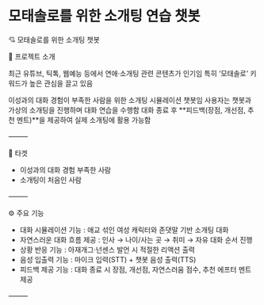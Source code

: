 # 모태솔로를 위한 소개팅 연습 챗봇


💘 모태솔로를 위한 소개팅 챗봇

📌 프로젝트 소개

최근 유튜브, 틱톡, 웹예능 등에서 연애·소개팅 관련 콘텐츠가 인기임
특히 ‘모태솔로’ 키워드가 높은 관심을 끌고 있음

이성과의 대화 경험이 부족한 사람을 위한 소개팅 시뮬레이션 챗봇임
사용자는 챗봇과 가상의 소개팅을 진행하며 대화 연습을 수행함
대화 종료 후 **피드백(장점, 개선점, 추천 멘트)**을 제공하여 실제 소개팅에 활용 가능함

⸻

🎯 타겟
- 이성과의 대화 경험 부족한 사람
- 소개팅이 처음인 사람


⸻

⚙️ 주요 기능
- 대화 시뮬레이션 기능 : 애교 섞인 여성 캐릭터와 존댓말 기반 소개팅 대화
- 자연스러운 대화 흐름 제공 : 인사 → 나이/사는 곳 → 취미 → 자유 대화 순서 진행
- 상황 반응 기능 : 아재개그·넌센스 발언 시 적절한 리액션 출력
- 음성 입출력 기능 : 마이크 입력(STT) + 챗봇 음성 출력(TTS)
- 피드백 제공 기능 : 대화 종료 시 장점, 개선점, 자연스러움 점수, 추천 에프터 멘트 제공

⸻
